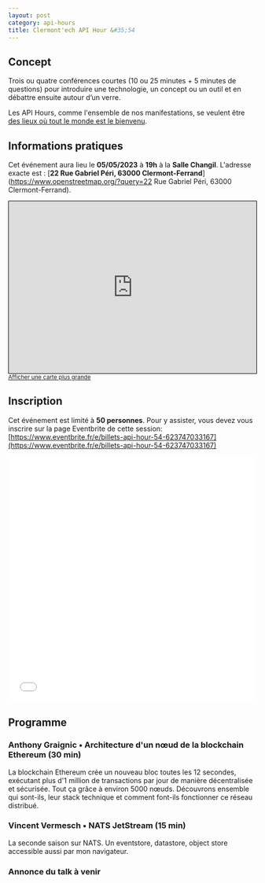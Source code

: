 ```yaml
---
layout: post
category: api-hours
title: Clermont'ech API Hour &#35;54
---
```


## Concept

Trois ou quatre conférences courtes (10 ou 25 minutes + 5 minutes de questions)
pour introduire une technologie, un concept ou un outil et en débattre ensuite
autour d’un verre.

Les API Hours, comme l'ensemble de nos manifestations, se veulent être [des
lieux où tout le monde est le bienvenu](/code-of-conduct.html).

## Informations pratiques

Cet événement aura lieu le **05/05/2023** à **19h** à la **Salle Changil**. L'adresse
exacte est : [**22 Rue Gabriel Péri, 63000 Clermont-Ferrand**](https://www.openstreetmap.org/?query=22 Rue Gabriel Péri, 63000 Clermont-Ferrand).
<iframe width="100%" height="350" frameborder="0" scrolling="no" marginheight="0" marginwidth="0" src="https://www.openstreetmap.org/export/embed.html?bbox=3.0761638283729558%2C45.77768174169662%2C3.079704344272614%2C45.779335408377236&amp;layer=mapnik" style="border: 1px solid black"></iframe><br/><small><a href="https://www.openstreetmap.org/#map=19/45.77851/3.07793">Afficher une carte plus grande</a></small>
<br/>

## Inscription

Cet événement est limité à **50 personnes**.  Pour y assister, vous devez vous
inscrire sur la page Eventbrite de cette session: [https://www.eventbrite.fr/e/billets-api-hour-54-623747033167](https://www.eventbrite.fr/e/billets-api-hour-54-623747033167)

<iframe src="//eventbrite.fr/tickets-external?eid=623747033167&ref=etckt" frameborder="0" height="500" width="100%" vspace="0" hspace="0" marginheight="5" marginwidth="5" scrolling="auto" allowtransparency="true"></iframe>

<br/>

## Programme


### Anthony Graignic • Architecture d'un nœud de la blockchain Ethereum (30 min)

La blockchain Ethereum crée un nouveau bloc toutes les 12 secondes, exécutant
plus d'1 million de transactions par jour de manière décentralisée et
sécurisée.
Tout ça grâce à environ 5000 nœuds. Découvrons ensemble qui sont-ils, leur
stack technique et comment font-ils fonctionner ce réseau distribué.



### Vincent Vermesch • NATS JetStream (15 min)

La seconde saison sur NATS.
Un eventstore, datastore, object store accessible aussi par mon navigateur.


### Annonce du talk à venir
